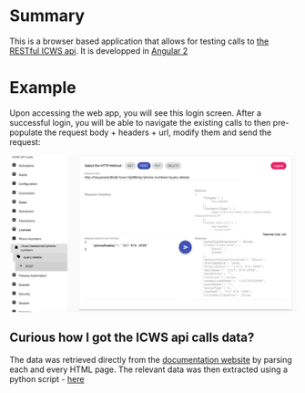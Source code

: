 # Summary

This is a browser based application that allows for testing calls to [the RESTful ICWS api](https://help.inin.com/developer/cic/docs/icws/webhelp/ConceptualContent/Welcome.htm#top).
It is developped in [Angular 2](https://www.angular.io) 


# Example

Upon accessing the web app, you will see this login screen. After a successful login, you will be able to navigate the existing calls to then pre-populate the request body + headers + url, modify them and send the request:

![alt text](screenshots/call.png "ICWS Call")

## Curious how I got the ICWS api calls data?

The data was retrieved directly from the [documentation website](https://help.inin.com/developer/cic/docs/icws/webhelp/ConceptualContent/Welcome.htm#top) by parsing each and every HTML page. The relevant data was then extracted using a python script - [here](https://github.com/a-boujane/icws-js/tree/master/get-api-data)

